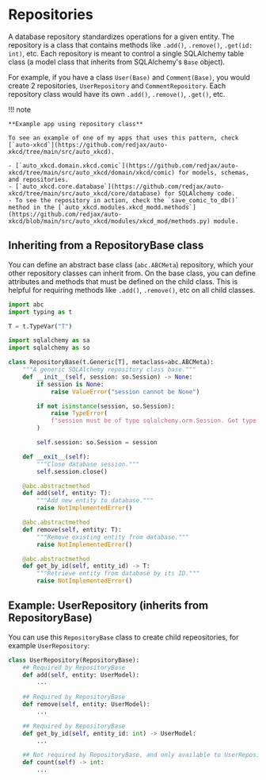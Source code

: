 # Repositories

A database repository standardizes operations for a given entity. The repository is a class that contains methods like `.add()`, `.remove()`, `.get(id: int)`, etc. Each repository is meant to control a single SQLAlchemy table class (a model class that inherits from SQLAlchemy's `Base` object).

For example, if you have a class `User(Base)` and `Comment(Base)`, you would create 2 repositories, `UserRepository` and `CommentRepository`. Each repository class would have its own `.add()`, `.remove()`, `.get()`, etc.

!!! note

    **Example app using repository class**

    To see an example of one of my apps that uses this pattern, check [`auto-xkcd`](https://github.com/redjax/auto-xkcd/tree/main/src/auto_xkcd).
    
    - [`auto_xkcd.domain.xkcd.comic`](https://github.com/redjax/auto-xkcd/tree/main/src/auto_xkcd/domain/xkcd/comic) for models, schemas, and repositories.
    - [`auto_xkcd.core.database`](https://github.com/redjax/auto-xkcd/tree/main/src/auto_xkcd/core/database) for SQLAlchemy code.
    - To see the repository in action, check the `save_comic_to_db()` method in the [`auto_xkcd.modules.xkcd_modd.methods`](https://github.com/redjax/auto-xkcd/blob/main/src/auto_xkcd/modules/xkcd_mod/methods.py) module.

## Inheriting from a RepositoryBase class

You can define an abstract base class (`abc.ABCMeta`) repository, which your other repository classes can inherit from. On the base class, you can define attributes and methods that must be defined on the child class. This is helpful for requiring methods like `.add()`, `.remove()`, etc on all child classes.

```python title="Example RepositoryBase class" linenums="1"
import abc
import typing as t

T = t.TypeVar("T")

import sqlalchemy as sa
import sqlalchemy as so

class RepositoryBase(t.Generic[T], metaclass=abc.ABCMeta):
	"""A generic SQLAlchemy repository class base."""
    def __init__(self, session: so.Session) -> None:
        if session is None:
            raise ValueError("session cannot be None")

        if not isinstance(session, so.Session):
            raise TypeError(
            f"session must be of type sqlalchemy.orm.Session. Got type: ({type(session)})"
        )

        self.session: so.Session = session

    def __exit__(self):
        """Close database session."""
        self.session.close()

	@abc.abstractmethod
	def add(self, entity: T):
		"""Add new entity to database."""
		raise NotImplementedError()

	@abc.abstractmethod
	def remove(self, entity: T):
		"""Remove existing entity from database."""
		raise NotImplementedError()

	@abc.abstractmethod
	def get_by_id(self, entity_id) -> T:
		"""Retrieve entity from database by its ID."""
		raise NotImplementedError()

```

## Example: UserRepository (inherits from RepositoryBase)

You can use this `RepositoryBase` class to create child repeositories, for example `UserRepository`:

```python title="Example UserRepository class" linenums="1"
class UserRepository(RepositoryBase):
    ## Required by RepositoryBase
    def add(self, entity: UserModel):
        ...
    
    ## Required by RepositoryBase
    def remove(self, entity: UserModel):
        ...

    ## Required by RepositoryBase
    def get_by_id(self, entity_id: int) -> UserModel:
        ...

    ## Not required by RepositoryBase, and only available to UserRepository instances, or children fo this class
    def count(self) -> int:
        ...

```

